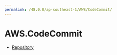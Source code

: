 ```yaml
---
permalink: /48.0.0/ap-southeast-1/AWS/CodeCommit/
---
```


# AWS.CodeCommit



* [Repository](Repository.md)